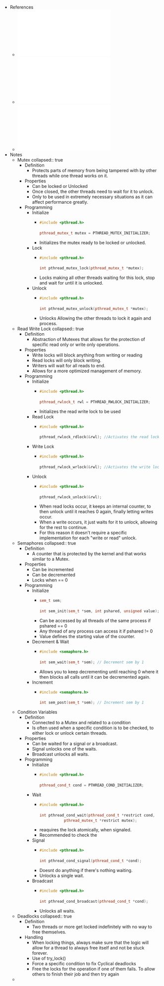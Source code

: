 - References
	- ![Mem-Partilhada I 2024-25-lock-rwl-noimpl (1).pdf](../assets/Mem-Partilhada_I_2024-25-lock-rwl-noimpl_(1)_1733670341075_0.pdf)
	- ![10 - Semaforos  - Cooperacao entre actividades (1).pdf](../assets/10_-_Semaforos_-_Cooperacao_entre_actividades_(1)_1735447570157_0.pdf)
	- ![11 - Variaveis de condicao - 2.pdf](../assets/11_-_Variaveis_de_condicao_-_2_1735447573321_0.pdf)
- Notes
	- Mutex
	  collapsed:: true
		- Definition
			- Protects parts of memory from being tampered with by other threads while one thread works on it.
		- Properties
			- Can be locked or Unlocked
			- Once closed, the other threads need to wait for it to unlock.
			- Only to be used in extremely necessary situations as it can affect performance greatly.
		- Programming
			- Initialize
				- ```cpp
				  #include <pthread.h>
				  
				  pthread_mutex_t mutex = PTHREAD_MUTEX_INITIALIZER;
				  ```
				- Initializes the mutex ready to be locked or unlocked.
			- Lock
				- ```cpp
				  #include <pthread.h>
				  
				  int pthread_mutex_lock(pthread_mutex_t *mutex);
				  ```
				- Locks making all other threads waiting for this lock, stop and wait for until it is unlocked.
			- Unlock
				- ```cpp
				  #include <pthread.h>
				  
				  int pthread_mutex_unlock(pthread_mutex_t *mutex);
				  ```
				- Unlocks Allowing the other threads to lock it again and process.
	- Read Write Lock
	  collapsed:: true
		- Definition
			- Abstraction of Mutexes that allows for the protection of specific read only or write only operations.
		- Properties
			- Write locks will block anything from writing or reading
			- Read locks will only block writing.
			- Writers will wait for all reads to end.
			- Allows for a more optimized management of memory.
		- Programming
			- Initialize
				- ```cpp
				  #include <pthread.h>
				  
				  pthread_rwlock_t rwl = PTHREAD_RWLOCK_INITIALIZER;
				  ```
				- Initializes the read write lock to be used
			- Read Lock
				- ```cpp
				  #include <pthread.h>
				  
				  pthread_rwlock_rdlock(&rwl); //Activates the read lock
				  ```
			- Write Lock
				- ```cpp
				  #include <pthread.h>
				  
				  pthread_rwlock_wrlock(&rwl); //Activates the write lock
				  ```
			- Unlock
				- ```cpp
				  #include <pthread.h>
				  
				  pthread_rwlock_unlock(&rwl);
				  ```
				- When read locks occur, it keeps an internal counter, to then unlock until it reaches 0 again, finally letting writes occur.
				- When a write occurs, it just waits for it to unlock, allowing for the rest to continue.
				- For this reason it doesn't require a specific implementation for each "write or read" unlock.
	- Semaphores
	  collapsed:: true
		- Definition
			- A counter that is protected by the kernel and that works similar to a Mutex.
		- Properties
			- Can be incremented
			- Can be decremented
			- Locks when == 0
		- Programming
			- Initialize
				- ```cpp
				  sem_t sem;
				  
				  int sem_init(sem_t *sem, int pshared, unsigned value);
				  ```
				- Can be accessed by all threads of the same process if pshared == 0
				- Any thread of any process can access it if pshared != 0
				- Value defines the starting value of the counter.
			- Decrement & Wait
				- ```cpp
				  #include <semaphore.h>
				  
				  int sem_wait(sem_t *sem); // Decrement sem by 1
				  ```
				- Allows you to keep decrementing until reaching 0 where it then blocks all calls until it can be decremented again.
			- Increment
				- ```cpp
				  #include <semaphore.h>
				  
				  int sem_post(sem_t *sem); // Increment sem by 1
				  ```
	- Condition Variables
		- Definition
			- Connected to a Mutex and related to a condition
			- Is often used when a specific condition is to be checked, to either lock or unlock certain threads.
		- Properties
			- Can be waited for a signal or a broadcast.
			- Signal unlocks one of the waits.
			- Broadcast unlocks all waits.
		- Programming
			- Initialize
				- ```cpp
				  #include <pthread.h>
				  
				  pthread_cond_t cond = PTHREAD_COND_INITIALIZER;
				  ```
			- Wait
				- ```cpp
				  #include <pthread.h>
				  
				  int pthread_cond_wait(pthread_cond_t *restrict cond,
				             pthread_mutex_t *restrict mutex);
				  ```
				- reaquires the lock atomically, when signaled.
				- Recommended to check the
			- Signal
				- ```cpp
				  #include <pthread.h>
				  
				  int pthread_cond_signal(pthread_cond_t *cond);
				  ```
				- Doesnt do anything if there's nothing waiting.
				- Unlocks a single wait.
			- Broadcast
				- ```cpp
				  #include <pthread.h>
				  
				  int pthread_cond_broadcast(pthread_cond_t *cond);
				  ```
				- Unlocks all waits.
	- Deadlocks
	  collapsed:: true
		- Definition
			- Two threads or more get locked indefinitely with no way to free themselves.
		- Handling
			- When locking things, always make sure that the logic will allow for a thread to always free itself and not be stuck forever.
			- Use of try_lock()
			- Force a specific condition to fix Cyclical deadlocks
			- Free the locks for the operation if one of them fails. To allow others to finish their job and then try again
	-